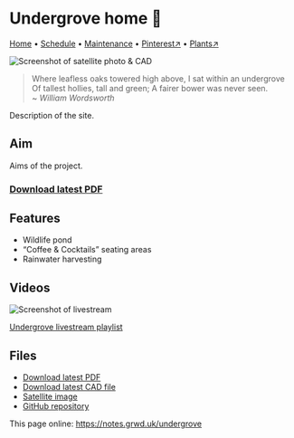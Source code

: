 # Undergrove home 🏡

[Home](https://notes.grwd.uk/undergrove/) • [Schedule](https://notes.grwd.uk/undergrove/schedule) • [Maintenance](https://notes.grwd.uk/undergrove/maintenance) • [Pinterest↗](https://pinterest.co.uk/NatureWorksGarden/undergrove) • [Plants↗](https://bit.ly/undergrove-plants)

![Screenshot of satellite photo & CAD](https://res.cloudinary.com/growdigital/image/upload/w_320/v1637764609/clifftop/clifftop-0.6-screenshot.jpg)

> Where leafless oaks towered high above, I sat within an undergrove<br>Of tallest hollies, tall and green; A fairer bower was never seen.  
~ _William Wordsworth_

Description of the site.

## Aim

Aims of the project.

### [Download latest PDF](https://github.com/growdigital/undergrove/raw/main/undergrove.pdf)

## Features

* Wildlife pond
* “Coffee & Cocktails” seating areas
* Rainwater harvesting

## Videos

![Screenshot of livestream](https://res.cloudinary.com/growdigital/image/upload/w_320/v1638362351/clifftop/clifftop-livestream.jpg)

[Undergrove livestream playlist](https://bit.ly/undergrove-playlist)

## Files

* [Download latest PDF](https://github.com/growdigital/undergrove/raw/main/undergrove.pdf)
* [Download latest CAD file](https://downgit.github.io/#/home?url=https://github.com/growdigital/undergrove/blob/main/undergrove.dxf)
* [Satellite image](https://github.com/growdigital/undergrove/raw/main/satellite.jpg)
* [GitHub repository](https://github.com/growdigital/undergrove)

This page online: <https://notes.grwd.uk/undergrove>
